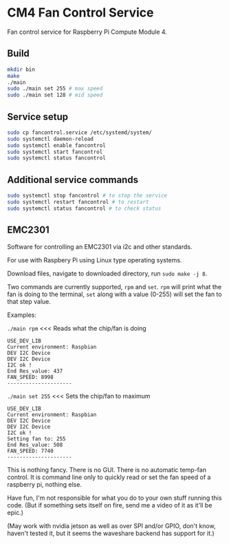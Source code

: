 # CM4 Fan Control Service

Fan control service for Raspberry Pi Compute Module 4.

## Build

```bash
mkdir bin
make
./main
sudo ./main set 255 # max speed
sudo ./main set 128 # mid speed
```

## Service setup

```bash
sudo cp fancontrol.service /etc/systemd/system/
sudo systemctl daemon-reload
sudo systemctl enable fancontrol
sudo systemctl start fancontrol
sudo systemctl status fancontrol
```

## Additional service commands

```bash
sudo systemctl stop fancontrol # to stop the service
sudo systemctl restart fancontrol # to restart
sudo systemctl status fancontrol # to check status
```

## EMC2301

Software for controlling an EMC2301 via i2c and other standards.

For use with Raspbery Pi using Linux type operating systems.

Download files, navigate to downloaded directory, run `sudo make -j 8`.

Two commands are currently supported, `rpm` and `set`. `rpm` will print what the fan is doing to the terminal, `set` along with a value (0-255) will set the fan to that step value.

Examples:

`./main rpm` <<< Reads what the chip/fan is doing
```
USE_DEV_LIB 
Current environment: Raspbian
DEV I2C Device
DEV I2C Device
I2C ok !
End Res_value: 437
FAN_SPEED: 8998
---------------------
```
`./main set 255` <<< Sets the chip/fan to maximum
```
USE_DEV_LIB 
Current environment: Raspbian
DEV I2C Device
DEV I2C Device
I2C ok !
Setting fan to: 255
End Res_value: 508
FAN_SPEED: 7740
---------------------
```

This is nothing fancy. There is no GUI. There is no automatic temp-fan control. It is command line only to quickly read or set the fan speed of a raspberry pi, nothing else.

Have fun, I'm not responsible for what you do to your own stuff running this code. (But if something sets itself on fire, send me a video of it as it'll be epic.)

(May work with nvidia jetson as well as over SPI and/or GPIO, don't know, haven't tested it, but it seems the waveshare backend has support for it.)

